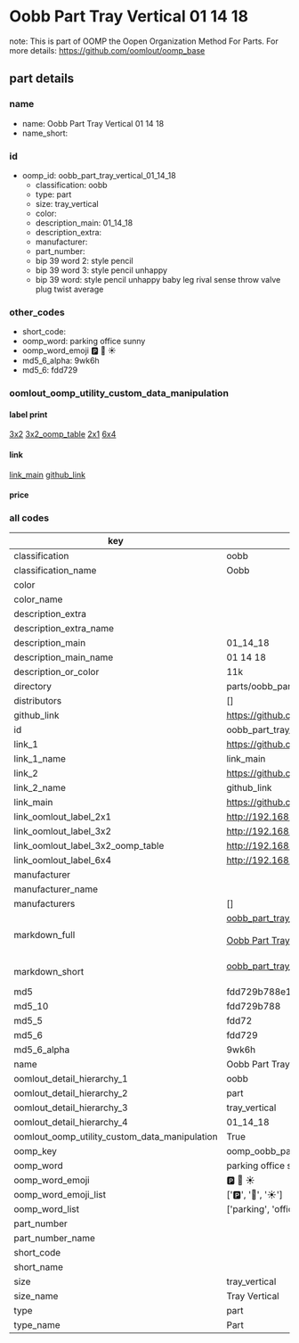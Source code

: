 # Oobb Part Tray Vertical 01 14 18  

note: This is part of OOMP the Oopen Organization Method For Parts. For more details: https://github.com/oomlout/oomp_base

##  part details





### name
* name: Oobb Part Tray Vertical 01 14 18
* name_short: 
### id
* oomp_id: oobb_part_tray_vertical_01_14_18
  * classification: oobb
  * type: part
  * size: tray_vertical
  * color: 
  * description_main: 01_14_18
  * description_extra: 
  * manufacturer: 
  * part_number: 
  * bip 39 word 2: style pencil
  * bip 39 word 3: style pencil unhappy
  * bip 39 word: style pencil unhappy baby leg rival sense throw valve plug twist average

### other_codes
* short_code: 
* oomp_word: parking office sunny
* oomp_word_emoji :parking: :office: :sunny:
* md5_6_alpha: 9wk6h
* md5_6: fdd729






### oomlout_oomp_utility_custom_data_manipulation
#### label print
[3x2](http://192.168.1.245:1112/?label=oomp%209wk6h)
[3x2_oomp_table](http://192.168.1.107:1112/?label=oomp%209wk6h)
[2x1](http://192.168.1.242:1112/?label=oomp%209wk6h)
[6x4](http://192.168.1.55:1112/?label=oomp%209wk6h)    

#### link

[link_main](https://github.com/oomlout/oomlout_oomp_current_version_messy/tree/main/parts/oobb_part_tray_vertical_01_14_18) [github_link](https://github.com/oomlout/oomlout_oomp_part_src/tree/main/parts/oobb_part_tray_vertical_01_14_18)                             

#### price







### all codes 
| key | value |  
| --- | --- |  
| classification | oobb |  
| classification_name | Oobb |  
| color |  |  
| color_name |  |  
| description_extra |  |  
| description_extra_name |  |  
| description_main | 01_14_18 |  
| description_main_name | 01 14 18 |  
| description_or_color | 11k |  
| directory | parts/oobb_part_tray_vertical_01_14_18 |  
| distributors | [] |  
| github_link | https://github.com/oomlout/oomlout_oomp_part_src/tree/main/parts/oobb_part_tray_vertical_01_14_18 |  
| id | oobb_part_tray_vertical_01_14_18 |  
| link_1 | https://github.com/oomlout/oomlout_oomp_current_version_messy/tree/main/parts/oobb_part_tray_vertical_01_14_18 |  
| link_1_name | link_main |  
| link_2 | https://github.com/oomlout/oomlout_oomp_part_src/tree/main/parts/oobb_part_tray_vertical_01_14_18 |  
| link_2_name | github_link |  
| link_main | https://github.com/oomlout/oomlout_oomp_current_version_messy/tree/main/parts/oobb_part_tray_vertical_01_14_18 |  
| link_oomlout_label_2x1 | http://192.168.1.242:1112/?label=oomp%209wk6h |  
| link_oomlout_label_3x2 | http://192.168.1.245:1112/?label=oomp%209wk6h |  
| link_oomlout_label_3x2_oomp_table | http://192.168.1.107:1112/?label=oomp%209wk6h |  
| link_oomlout_label_6x4 | http://192.168.1.55:1112/?label=oomp%209wk6h |  
| manufacturer |  |  
| manufacturer_name |  |  
| manufacturers | [] |  
| markdown_full | [oobb_part_tray_vertical_01_14_18](https://github.com/oomlout/oomlout_oomp_current_version_messy/tree/main/parts/oobb_part_tray_vertical_01_14_18)<br>[](https://github.com/oomlout/oomlout_oomp_current_version_messy/tree/main/parts/oobb_part_tray_vertical_01_14_18)<br>[Oobb Part Tray Vertical 01 14 18](https://github.com/oomlout/oomlout_oomp_current_version_messy/tree/main/parts/oobb_part_tray_vertical_01_14_18)<br><br> |  
| markdown_short | [oobb_part_tray_vertical_01_14_18](https://github.com/oomlout/oomlout_oomp_current_version_messy/tree/main/parts/oobb_part_tray_vertical_01_14_18)<br><br> |  
| md5 | fdd729b788e1587aeabfa111daa8aebe |  
| md5_10 | fdd729b788 |  
| md5_5 | fdd72 |  
| md5_6 | fdd729 |  
| md5_6_alpha | 9wk6h |  
| name | Oobb Part Tray Vertical 01 14 18 |  
| oomlout_detail_hierarchy_1 | oobb |  
| oomlout_detail_hierarchy_2 | part |  
| oomlout_detail_hierarchy_3 | tray_vertical |  
| oomlout_detail_hierarchy_4 | 01_14_18 |  
| oomlout_oomp_utility_custom_data_manipulation | True |  
| oomp_key | oomp_oobb_part_tray_vertical_01_14_18 |  
| oomp_word | parking office sunny |  
| oomp_word_emoji | :parking: :office: :sunny: |  
| oomp_word_emoji_list | [':parking:', ':office:', ':sunny:'] |  
| oomp_word_list | ['parking', 'office', 'sunny'] |  
| part_number |  |  
| part_number_name |  |  
| short_code |  |  
| short_name |  |  
| size | tray_vertical |  
| size_name | Tray Vertical |  
| type | part |  
| type_name | Part |  
